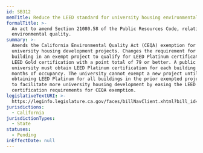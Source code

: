 ```yaml
---
id: SB312
memTitle: Reduce the LEED standard for university housing environmental exemption
formalTitle: >-
  An act to amend Section 21080.58 of the Public Resources Code, relating to
  environmental quality.
summary: >-
  Amends the California Environmental Quality Act (CEQA) exemption for
  university housing development projects. Changes the requirement for each
  building in an exempt project to qualify for LEED Platinum certification to
  LEED Gold certification with a point total of 79 or better. A public
  university must obtain LEED Platinum certification for each building within 12
  months of occupancy. The university cannot exempt a new project until
  obtaining LEED Platinum for all buildings in the prior exempted project. Aims
  to facilitate more university housing development by easing the LEED
  certification requirements for CEQA exemption.
legislativeTextURI: >-
  https://leginfo.legislature.ca.gov/faces/billNavClient.xhtml?bill_id=202320240SB312
jurisdictions:
  - California
jurisdictionTypes:
  - State
statuses:
  - Pending
inEffectDate: null
---
```

